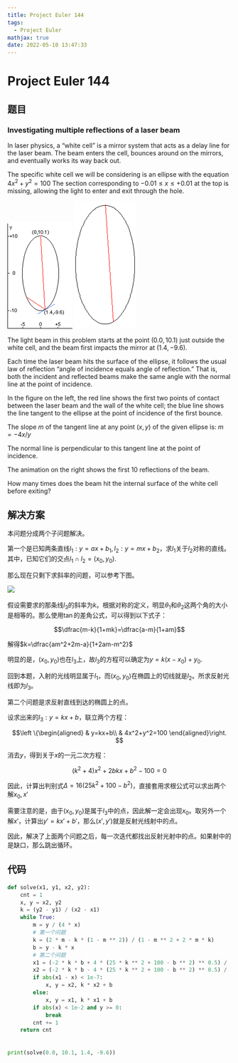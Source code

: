 ```yaml
---
title: Project Euler 144
tags:
  - Project Euler
mathjax: true
date: 2022-05-10 13:47:33
---
```


<escape><!-- more --></escape>

# Project Euler 144

## 题目

### Investigating multiple reflections of a laser beam

In laser physics, a “white cell” is a mirror system that acts as a delay line for the laser beam. The beam enters the cell, bounces around on the mirrors, and eventually works its way back out.

The specific white cell we will be considering is an ellipse with the equation $4x^2 + y^2 = 100$
The section corresponding to $-0.01 \leq x \leq +0.01$ at the top is missing, allowing the light to enter and exit through the hole.

![](../images/p144_1.png) ![](../images/p144_2.gif)

The light beam in this problem starts at the point $(0.0,10.1)$ just outside the white cell, and the beam first impacts the mirror at $(1.4,-9.6)$.

Each time the laser beam hits the surface of the ellipse, it follows the usual law of reflection “angle of incidence equals angle of reflection.” That is, both the incident and reflected beams make the same angle with the normal line at the point of incidence.

In the figure on the left, the red line shows the first two points of contact between the laser beam and the wall of the white cell; the blue line shows the line tangent to the ellipse at the point of incidence of the first bounce.

The slope $m$ of the tangent line at any point $(x,y)$ of the given ellipse is: $m = -4x/y$

The normal line is perpendicular to this tangent line at the point of incidence.

The animation on the right shows the first $10$ reflections of the beam.

How many times does the beam hit the internal surface of the white cell before exiting?

## 解决方案

本问题分成两个子问题解决。

第一个是已知两条直线$l_1:y=ax+b_1,l_2:y=mx+b_2$，求$l_1$关于$l_2$对称的直线。其中，已知它们的交点$l_1\cap l_2=(x_0,y_0)$.

那么现在只剩下求斜率的问题，可以参考下图。

![](../images/p144-3.png)

假设需要求的那条线$l_3$的斜率为$k$。根据对称的定义，明显$\theta_1$和$\theta_2$这两个角的大小是相等的。那么使用$\tan$的差角公式，可以得到以下式子：

$$\dfrac{m-k}{1+mk}=\dfrac{a-m}{1+am}$$

解得$k=\dfrac{am^2+2m-a}{1+2am-m^2}$

明显的是，$(x_0,y_0)$也在$l_3$上，故$l_3$的方程可以确定为$y=k(x-x_0)+y_0$.

回到本题，入射的光线明显属于$l_1$，而$(x_0,y_0)$在椭圆上的切线就是$l_2$。所求反射光线即为$l_3$。

第二个问题是求反射直线到达的椭圆上的点。

设求出来的$l_3:y=kx+b$，联立两个方程：

$$\left \{\begin{aligned}
  & y=kx+b\\
  & 4x^2+y^2=100
\end{aligned}\right.
$$

消去$y$，得到关于$x$的一元二次方程：

$$(k^2+4)x^2+2bkx+b^2-100=0$$

因此，计算出判别式$\Delta=16(25k^2+100-b^2)$，直接套用求根公式可以求出两个解$x_0,x'$

需要注意的是，由于$(x_0,y_0)$是属于$l_3$中的点，因此解一定会出现$x_0$。取另外一个解$x'$，计算出$y'=kx'+b'$，那么$(x',y')$就是反射光线射中的点。

因此，解决了上面两个问题之后，每一次迭代都找出反射光射中的点。如果射中的是缺口，那么跳出循环。

## 代码

```py
def solve(x1, y1, x2, y2):
    cnt = 1
    x, y = x2, y2
    k = (y2 - y1) / (x2 - x1)
    while True:
        m = y / (4 * x)
        # 第一个问题
        k = (2 * m - k * (1 - m ** 2)) / (1 - m ** 2 + 2 * m * k)
        b = y - k * x
        # 第二个问题
        x1 = (-2 * k * b + 4 * (25 * k ** 2 + 100 - b ** 2) ** 0.5) / (2 * (4 + k ** 2))
        x2 = (-2 * k * b - 4 * (25 * k ** 2 + 100 - b ** 2) ** 0.5) / (2 * (4 + k ** 2))
        if abs(x1 - x) < 1e-7:
            x, y = x2, k * x2 + b
        else:
            x, y = x1, k * x1 + b
        if abs(x) < 1e-2 and y >= 0:
            break
        cnt += 1
    return cnt


print(solve(0.0, 10.1, 1.4, -9.6))

```
